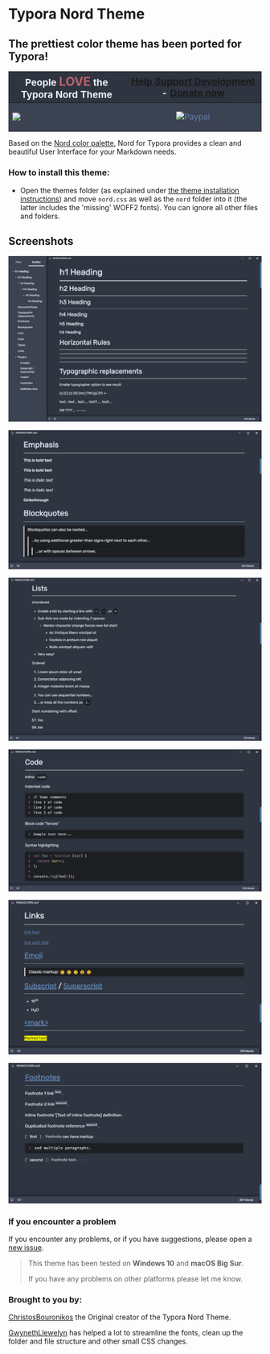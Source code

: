 # **Typora Nord Theme**

## The prettiest color theme has been ported for Typora!

<table> 
    <thead>
        <tr style="background: #2E3440; color:#ECEFF4; font-size: 14pt">
            <th style="text-align:center; color: #ECEFF4"><span>People </span><b style="color: #bf616a; font-size:18pt;"><span>LOVE</span></b><span> the Typora Nord Theme</span></th>
            <th style="text-align:center;"><a href="https://paypal.me/christosbouronikos"><span>Help Support
                        Development</span></a><span> - </span><a
                    href="https://paypal.me/christosbouronikos"><span>Donate now</span></a></th>
        </tr>
    </thead>
    <tbody>
        <tr style="background: #3B4252; color:#ECEFF4; font-size: 12pt">
            <td> <img style="display: block; margin-left: auto; margin-right: auto;" src="https://img.shields.io/github/downloads/ChristosBouronikos/typora-nord-theme/total?color=%23BF616A&style=for-the-badge">
            </td>
            <td style="text-align: center; vertical-align: middle;">
<a style="color: #5E81AC; padding: 15px 25px; text-align: center; text-decoration: none; display: inline-block;" href="https://paypal.me/christosbouronikos" target="_blank"><img src="https://i.imgur.com/Fc70eDk.png" alt="Paypal" width="250" height="100"></a></td>
        </tr>
    </tbody>
</table>


Based on the [Nord color palette](https://www.nordtheme.com/), Nord for Typora provides a clean and beautiful User Interface for your Markdown needs.

### How to install this theme:

- Open the themes folder (as explained under [the theme installation instructions](https://theme.typora.io/doc/Install-Theme/)) and move `nord.css` as well as the `nord` folder into it (the latter includes the 'missing' WOFF2 fonts). You can ignore all other files and folders.

## Screenshots

![heading](/media/nord1.png)

![blockquote](/media/nord2.png)

![lists](/media/nord3.png)

![code](/media/nord4.png)

![links](/media/nord5.png)

![footnotes](/media/nord6.png)


### If you encounter a problem

If you encounter any problems, or if you have suggestions, please open a [new issue](https://github.com/ChristosBouronikos/typora-nord-theme/issues/new).  

> This theme has been tested on **Windows 10** and **macOS Big Sur**. 
>
> If you have any problems on other platforms please let me know.


### Brought to you by:

[ChristosBouronikos](https://github.com/ChristosBouronikos) the Original creator of the Typora Nord Theme.

[GwynethLlewelyn](https://github.com/GwynethLlewelyn) has helped a lot to streamline the fonts, clean up the folder and file structure and other small CSS changes.
